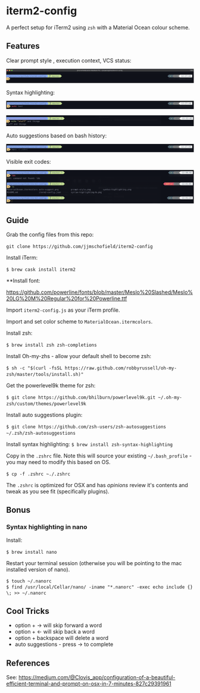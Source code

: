 # iterm2-config
A perfect setup for iTerm2 using `zsh` with a Material Ocean colour scheme.

## Features
Clear prompt style , execution context, VCS status:

![prompt style](docs/img/prompt-style.png)

Syntax highlighting:

![syntax highlighting](docs/img/syntax-highlighting.png)

![syntax highlighting b](docs/img/syntax-highlighting-b.png)

Auto suggestions based on bash history:

![auto suggest](docs/img/auto-suggest.png)

Visible exit codes:

![exit codes](docs/img/exit-codes.png)

## Guide
Grab the config files from this repo:

`git clone https://github.com/jjmschofield/iterm2-config`


Install iTerm:

`$ brew cask install iterm2`

**Install font:

https://github.com/powerline/fonts/blob/master/Meslo%20Slashed/Meslo%20LG%20M%20Regular%20for%20Powerline.ttf

Import `iterm2-config.js` as your iTerm profile.

Import and set color scheme to `MaterialOcean.itermcolors`.

Install zsh:

`$ brew install zsh zsh-completions`

Install Oh-my-zhs - allow your default shell to become zsh:

`$ sh -c "$(curl -fsSL https://raw.github.com/robbyrussell/oh-my-zsh/master/tools/install.sh)"`

Get the powerlevel9k theme for zsh:

`$ git clone https://github.com/bhilburn/powerlevel9k.git ~/.oh-my-zsh/custom/themes/powerlevel9k`

Install auto suggestions plugin:

`$ git clone https://github.com/zsh-users/zsh-autosuggestions ~/.zsh/zsh-autosuggestions`

Install syntax highlighting:
`$ brew install zsh-syntax-highlighting`

Copy in the `.zshrc` file. Note this will source your existing `~/.bash_profile` - you may need to modify this based on OS.

`$ cp -f .zshrc ~./.zshrc`

The `.zshrc` is optimized for OSX and has *opinions* review it's contents and tweak as you see fit (specifically plugins).

## Bonus
### Syntax highlighting in nano
Install:

`$ brew install nano`

Restart your terminal session (otherwise you will be pointing to the mac installed version of nano).

```
$ touch ~/.nanorc
$ find /usr/local/Cellar/nano/ -iname "*.nanorc" -exec echo include {} \; >> ~/.nanorc
```

## Cool Tricks
* option + -> will skip forward a word
* option + <- will skip back a word
* option + backspace will delete a word
* auto suggestions - press -> to complete

## References
See: https://medium.com/@Clovis_app/configuration-of-a-beautiful-efficient-terminal-and-prompt-on-osx-in-7-minutes-827c29391961
